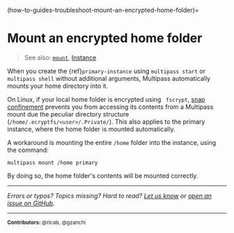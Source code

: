 (how-to-guides-troubleshoot-mount-an-encrypted-home-folder)=
# Mount an encrypted home folder

<!-- split from https://discourse.ubuntu.com/t/tutorial/27140 -->
<!-- see also https://github.com/canonical/multipass/issues/3537 -->

> See also: [`mount`](/reference/command-line-interface/mount), [Instance](/explanation/instance)

When you create the {ref}`primary-instance`  using `multipass start` or `multipass shell` without additional arguments, Multipass automatically mounts your home directory into it.  

On Linux, if your local home folder is encrypted using ` fscrypt`, [snap confinement](https://snapcraft.io/docs/snap-confinement) prevents you from accessing its contents from a Multipass mount due the peculiar directory structure (`/home/.ecryptfs/<user>/.Private/`). This also applies to the primary instance, where the home folder is mounted automatically.

A workaround is mounting the entire `/home` folder into the instance, using the command: 

```{code-block} text
multipass mount /home primary
```

By doing so, the home folder's contents will be mounted correctly.

---

*Errors or typos? Topics missing? Hard to read? <a href="https://docs.google.com/forms/d/e/1FAIpQLSd0XZDU9sbOCiljceh3rO_rkp6vazy2ZsIWgx4gsvl_Sec4Ig/viewform?usp=pp_url&entry.317501128=https://canonical.com/multipass/docs/mount-encrypted-home-folder" target="_blank">Let us know</a> or <a href="https://github.com/canonical/multipass/issues/new/choose" target="_blank">open an issue on GitHub</a>.*

---

<small>**Contributors:** @ricab, @gzanchi </small>

